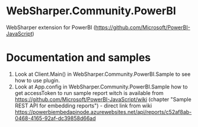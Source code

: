 # WebSharper.Community.PowerBI
WebSharper extension for PowerBI (https://github.com/Microsoft/PowerBI-JavaScript)

# Documentation and samples

1. Look at Client.Main() in WebSharper.Community.PowerBI.Sample to see how to use plugin.
2. Look at App.config in WebSharper.Community.PowerBI.Sample how to get accessToken to run sample report witch is available from https://github.com/Microsoft/PowerBI-JavaScript/wiki (chapter "Sample REST API for embedding reports") - direct link from wiki https://powerbiembedapinode.azurewebsites.net/api/reports/c52af8ab-0468-4165-92af-dc39858d66ad
